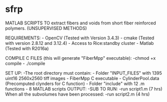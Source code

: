 # sfrp
MATLAB SCRIPTS TO extract fibers and voids from short fiber reinforced polymers. (UNSUPERVISED METHODS)

REQUIREMENTS:
	- OpenCV (Tested with Version 3.4.3)
	- cmake (Tested with version 2.8.12 and 3.12.4)
	- Access to Rice:standby cluster
	- Matlab (Tested with R2016a)
    
COMPILE C FILES (this will generate "FiberMpp" executable): 
	-chmod +x compile
	- ./compile


SET UP:
	-The root directory must contain:
		- Folder "INPUT_FILES" with 1395 uint16 2560x2560 tiff images
		- FiberMpp C executable 
		- CylinderPool.data (Precomputed clynders for C function)
		- Folder "include" with 12 .m functions
		- 8 MATLAB scripts
OUTPUT:
	-SUB
TO RUN:
	-run script1.m (7 hrs)
	When all the subvolumes have been processed:
	-run script2.m (4 hrs)

